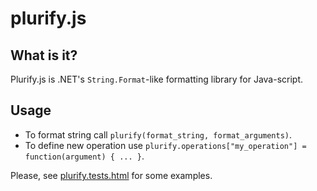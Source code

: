 plurify.js
==========

What is it?
-----------

Plurify.js is .NET's `String.Format`-like formatting library for Java-script.

Usage
-----

* To format string call `plurify(format_string, format_arguments)`.
* To define new operation use `plurify.operations["my_operation"] = function(argument) { ... }`.

Please, see [plurify.tests.html](http://htmlpreview.github.io/?https://github.com/krabicezpapundeklu/plurify.js/blob/master/plurify.tests.html) for some examples.
